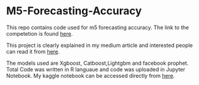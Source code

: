 # M5-Forecasting-Accuracy
This repo contains code used for m5 forecasting accuracy. The link to the competetion is found [here](https://www.kaggle.com/c/m5-forecasting-accuracy).

This project is clearly explained in my medium article and interested people can read it from [here](https://towardsdatascience.com/m5-forecasting-accuracy-24d7f42130de).

The models used are Xgboost, Catboost,Lightgbm and facebook prophet. Total Code was written in R languaue and code was uploaded in Jupyter Notebook.
My kaggle notebook can be accessed directly from [here](https://www.kaggle.com/jaswanthhbadvelu/cat-xgb-lgboost-prophet).
